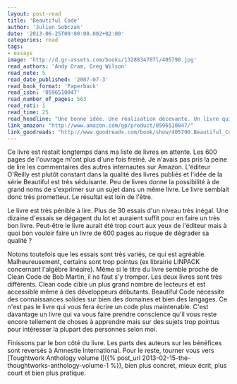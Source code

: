 ```yaml
---
layout: post-read
title: 'Beautiful Code'
author: 'Julien Sobczak'
date: '2013-06-25T09:00:00.002+02:00'
categories: read
tags:
- essays
image: 'http://d.gr-assets.com/books/1328834707l/405790.jpg'
read_authors: 'Andy Oram, Greg Wilson'
read_note: 5
read_date_published: '2007-07-3'
read_book_format: 'Paperback'
read_isbn: '0596510047'
read_number_of_pages: 563
read_roti: 1
read_time: 25
read_headline: "Une bonne idée. Une réalisation décevante. Un livre qui aurait mérité d'être plus court pour ne garder que les meilleurs idées."
link_amazon: "http://www.amazon.com/gp/product/0596510047/"
link_goodreads: "http://www.goodreads.com/book/show/405790.Beautiful_Code"
---
```



Ce livre est restait longtemps dans ma liste de livres en attente. Les 600 pages de l'ouvrage m'ont plus d'une fois freiné. Je n'avais pas pris la peine de lire les commentaires des autres internautes sur Amazon. L'éditeur O'Reilly est plutôt constant dans la qualité des livres publiés et l'idée de la série Beautiful est très séduisante. Peu de livres donne la possibilité à de grand noms de s'exprimer sur un sujet dans un même livre. Le livre semblait donc très prometteur. Le résultat est loin de l'être.

Le livre est très pénible à lire. Plus de 30 essais d'un niveau très inégal. Une dizaine d'essais se dégagent du lot et auraient suffit pour en faire un très bon livre. Peut-être le livre aurait été trop court aux yeux de l'éditeur mais à quoi bon vouloir faire un livre de 600 pages au risque de dégrader sa qualité ?

Notons toutefois que les essais sont très variés, ce qui est agréable. Malheureusement, certains sont trop pointus (ex librairie LINPACK concernant l'algèbre linéaire). Même si le titre du livre semble proche de Clean Code de Bob Martin, il ne faut s'y tromper. Les deux livres sont très différents. Clean code cible un plus grand nombre de lecteurs et est accessible même à des développeurs débutants. Beautiful Code nécessite des connaissances solides sur bien des domaines et bien des langages. Ce n'est pas le livre qui vous fera écrire un code plus maintenable. C'est davantage un livre qui va vous faire prendre conscience qu'il vous reste encore tellement de choses à apprendre mais sur des sujets trop pointus pour intéresser la plupart des personnes selon moi.

Finissons par le bon côté du livre. Les parts des auteurs sur les bénéfices sont reversés à Amnestie International. Pour le reste, tourner vous vers [Toughtwork Anthology volume I]({% post_url 2013-02-15-the-thoughtworks-anthology-volume-1 %}), bien plus concret, mieux écrit, plus court et bien plus pratique.

